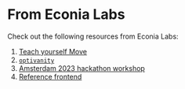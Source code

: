# From Econia Labs

Check out the following resources from Econia Labs:

1. [Teach yourself Move]
1. [`optivanity`]
1. [Amsterdam 2023 hackathon workshop]
1. [Reference frontend]

[amsterdam 2023 hackathon workshop]: https://github.com/econia-labs/amsterdam-2023-demo
[reference frontend]: https://github.com/econia-labs/econia-frontend
[teach yourself move]: https://github.com/econia-labs/teach-yourself-move
[`optivanity`]: https://github.com/econia-labs/optivanity

